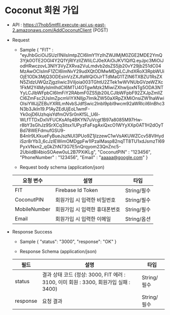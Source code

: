 # Coconut 회원 가입


- API : https://7hob5mtfll.execute-api.us-east-2.amazonaws.com/AddCoconutClient (POST)


- Request

  * Sample
  {
      "FIT" : "eyJhbGciOiJSUzI1NiIsImtpZCI6ImY1YzlhZWJlMjM0ZGE2MDE2YmQ3Yjk0OTE2OGI4Y2Q1YjRlYzllZWIiLCJ0eXAiOiJKV1QifQ.eyJpc3MiOiJodHRwczovL3NlY3VyZXRva2VuLmdvb2dsZS5jb20vY29jb251dC04MzAwOCIsImF1ZCI6ImNvY29udXQtODMwMDgiLCJhdXRoX3RpbWUiOjE1ODk3MjQ3ODEsInVzZXJfaWQiOiJrTTdMaG1TZlN6TXBZU1RsZXN5ZldzUWQzZjgzIiwic3ViIjoia003TGhtU2ZTek1wWVNUbGVzeWZXc1FkM2Y4MyIsImlhdCI6MTU4OTgwMzk2MiwiZXhwIjoxNTg5ODA3NTYyLCJlbWFpbCI6ImFiY2RAbmF0ZS5jb20iLCJlbWFpbF92ZXJpZmllZCI6ZmFsc2UsImZpcmViYXNlIjp7ImlkZW50aXRpZXMiOnsiZW1haWwiOlsiYWJjZEBuYXRlLmNvbSJdfSwic2lnbl9pbl9wcm92aWRlciI6InBhc3N3b3JkIn19.P1AyZEdUjEoL1wmF-Yk0ojD6UzhqisYdfmOVSr0nKf5L_U6l-WLfTTDxDxIVFUCKsAfq4BKYN7uVcgt1B97a8085M97Hw-r8bY3sGhJz9SrXCq3itsx1UPyzFaFsgAxiQxcO1WYyXXp0AT1H2dOyTBd78WEFdmufGSU9-B4nlr9LKkueFyBueJszNUI3PUo9Z1jIzzewC1wVsAKUWZCcv58VlHydiSzr8rYb3_6cJzIEWimOMDgpFw1IPzaIMasp82nqTT8TU1xdJsmzTl69PyxVNxn2_qGkZhN73G7E5nQrqyom23QnZnc5-2UbiidBI4bioSOAew0uL2B7PXiKLg",
      "CoconutPIN" : "123456",
      "PhoneNumber" : "123456",
      "Email" : "aaaaa@google.com"
  }
  
  * Request body schema (application/json)
  
  요청 변수 | 설명 | 타입
  ------------ | ------------- | -------------
  FIT | Firebase Id Token | String/필수
  CoconutPIN | 회원가입 시 입력한 비밀번호 | String/필수
  MobileNumber | 회원가입 시 입력한 휴대폰번호 | String/필수
  Email | 회원가입 시 입력한 이메일 | String/옵션
  
- Response Success

  * Sample 
  {
      "status": "3000",
      "response": "OK"
  }
  
  * Response Schema (application/json)

  필드 | 설명 | 타입
  ------------ | ------------- | -------------
  status | 결과 상태 코드 (정상: 3000, FIT 에러 : 3100, 이미 회원 : 3300, 회원가입 실패 : 3400) | String/필수
  response | 요청 결과 | String/필수
